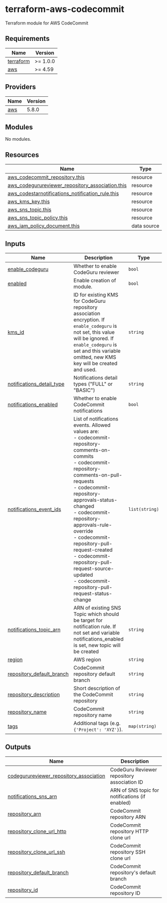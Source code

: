 # terraform-aws-codecommit
Terraform module for AWS CodeCommit

<!-- BEGIN_TF_DOCS -->
## Requirements

| Name | Version |
|------|---------|
| <a name="requirement_terraform"></a> [terraform](#requirement\_terraform) | >= 1.0.0 |
| <a name="requirement_aws"></a> [aws](#requirement\_aws) | >= 4.59 |

## Providers

| Name | Version |
|------|---------|
| <a name="provider_aws"></a> [aws](#provider\_aws) | 5.8.0 |

## Modules

No modules.

## Resources

| Name | Type |
|------|------|
| [aws_codecommit_repository.this](https://registry.terraform.io/providers/hashicorp/aws/latest/docs/resources/codecommit_repository) | resource |
| [aws_codegurureviewer_repository_association.this](https://registry.terraform.io/providers/hashicorp/aws/latest/docs/resources/codegurureviewer_repository_association) | resource |
| [aws_codestarnotifications_notification_rule.this](https://registry.terraform.io/providers/hashicorp/aws/latest/docs/resources/codestarnotifications_notification_rule) | resource |
| [aws_kms_key.this](https://registry.terraform.io/providers/hashicorp/aws/latest/docs/resources/kms_key) | resource |
| [aws_sns_topic.this](https://registry.terraform.io/providers/hashicorp/aws/latest/docs/resources/sns_topic) | resource |
| [aws_sns_topic_policy.this](https://registry.terraform.io/providers/hashicorp/aws/latest/docs/resources/sns_topic_policy) | resource |
| [aws_iam_policy_document.this](https://registry.terraform.io/providers/hashicorp/aws/latest/docs/data-sources/iam_policy_document) | data source |

## Inputs

| Name | Description | Type | Default | Required |
|------|-------------|------|---------|:--------:|
| <a name="input_enable_codeguru"></a> [enable\_codeguru](#input\_enable\_codeguru) | Whether to enable CodeGuru reviewer | `bool` | `false` | no |
| <a name="input_enabled"></a> [enabled](#input\_enabled) | Enable creation of module. | `bool` | `true` | no |
| <a name="input_kms_id"></a> [kms\_id](#input\_kms\_id) | ID for existing KMS for CodeGuru repository association encryption. If `enable_codeguru` is not set, this value will be ignored. If `enable_codeguru` is set and this variable omitted, new KMS key will be created and used. | `string` | `""` | no |
| <a name="input_notifications_detail_type"></a> [notifications\_detail\_type](#input\_notifications\_detail\_type) | Notifications detail types ("FULL" or "BASIC") | `string` | `"FULL"` | no |
| <a name="input_notifications_enabled"></a> [notifications\_enabled](#input\_notifications\_enabled) | Whether to enable CodeCommit notifications | `bool` | `false` | no |
| <a name="input_notifications_event_ids"></a> [notifications\_event\_ids](#input\_notifications\_event\_ids) | List of notifications events. Allowed values are:<br>    - codecommit-repository-comments-on-commits<br>    - codecommit-repository-comments-on-pull-requests<br>    - codecommit-repository-approvals-status-changed<br>    - codecommit-repository-approvals-rule-override<br>    - codecommit-repository-pull-request-created<br>    - codecommit-repository-pull-request-source-updated<br>    - codecommit-repository-pull-request-status-change | `list(string)` | <pre>[<br>  "codecommit-repository-comments-on-commits",<br>  "codecommit-repository-comments-on-pull-requests",<br>  "codecommit-repository-approvals-status-changed",<br>  "codecommit-repository-approvals-rule-override",<br>  "codecommit-repository-pull-request-created",<br>  "codecommit-repository-pull-request-source-updated",<br>  "codecommit-repository-pull-request-status-changed"<br>]</pre> | no |
| <a name="input_notifications_topic_arn"></a> [notifications\_topic\_arn](#input\_notifications\_topic\_arn) | ARN of existing SNS Topic which should be target for notification rule. If not set and variable notifications\_enabled is set, new topic will be created | `string` | `""` | no |
| <a name="input_region"></a> [region](#input\_region) | AWS region | `string` | n/a | yes |
| <a name="input_repository_default_branch"></a> [repository\_default\_branch](#input\_repository\_default\_branch) | CodeCommit repository default branch | `string` | `""` | no |
| <a name="input_repository_description"></a> [repository\_description](#input\_repository\_description) | Short description of the CodeCommit repository | `string` | `""` | no |
| <a name="input_repository_name"></a> [repository\_name](#input\_repository\_name) | CodeCommit repository name | `string` | n/a | yes |
| <a name="input_tags"></a> [tags](#input\_tags) | Additional tags (e.g. `{'Project': 'XYZ'}`). | `map(string)` | `{}` | no |

## Outputs

| Name | Description |
|------|-------------|
| <a name="output_codegurureviewer_repository_association"></a> [codegurureviewer\_repository\_association](#output\_codegurureviewer\_repository\_association) | CodeGuru Reviewer repository association ID |
| <a name="output_notifications_sns_arn"></a> [notifications\_sns\_arn](#output\_notifications\_sns\_arn) | ARN of SNS topic for notifications (if enabled) |
| <a name="output_repository_arn"></a> [repository\_arn](#output\_repository\_arn) | CodeCommit repository ARN |
| <a name="output_repository_clone_url_http"></a> [repository\_clone\_url\_http](#output\_repository\_clone\_url\_http) | CodeCommit repository HTTP clone url |
| <a name="output_repository_clone_url_ssh"></a> [repository\_clone\_url\_ssh](#output\_repository\_clone\_url\_ssh) | CodeCommit repository SSH clone url |
| <a name="output_repository_default_branch"></a> [repository\_default\_branch](#output\_repository\_default\_branch) | CodeCommit repository's default branch |
| <a name="output_repository_id"></a> [repository\_id](#output\_repository\_id) | CodeCommit repository ID |
<!-- END_TF_DOCS -->